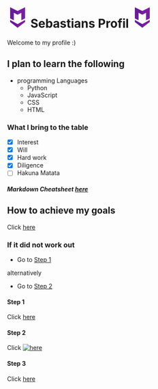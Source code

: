 # ![alt text](https://github.com/adam-p/markdown-here/raw/master/src/common/images/icon48.png "Logo Title Text 1")   Sebastians Profil   ![alt text](https://github.com/adam-p/markdown-here/raw/master/src/common/images/icon48.png "Logo Title Text 1")

Welcome to my profile :)

## I plan to learn the following
- programming Languages
  - Python
  - JavaScript
  - CSS
  - HTML

### What I bring to the table
- [x] Interest
- [x] Will
- [x] Hard work
- [x] Diligence
- [ ] Hakuna Matata

##### Markdown Cheatsheet [here](https://github.com/adam-p/markdown-here/wiki/Markdown-Cheatsheet)

## How to achieve my goals

Click [here](https://google.com)

### If it did not work out

- Go to [Step 1](#step-1)

alternatively

- Go to [Step 2](#step-2)


#### Step 1
Click [here](https://google.com)

#### Step 2
Click [![here](http://img.youtube.com/vi/YOUTUBE_VIDEO_ID_HERE/0.jpg)](https://www.youtube.com/watch?v=owTPZQQAVyQ=YOUTUBE_VIDEO_ID_HERE)

#### Step 3
Click [here](https://google.com)


